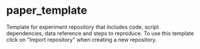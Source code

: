 # paper_template
Template for experiment repository that includes code, script dependencies, data reference and steps to reproduce. To use this template click on "Import repository" when creating a new repository. 
